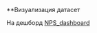 ﻿\*\*Визуализация датасет

На дешборд [NPS\_dashboard](https://datalens.yandex/2acmdjktjoyut)                                                                                                                                         

